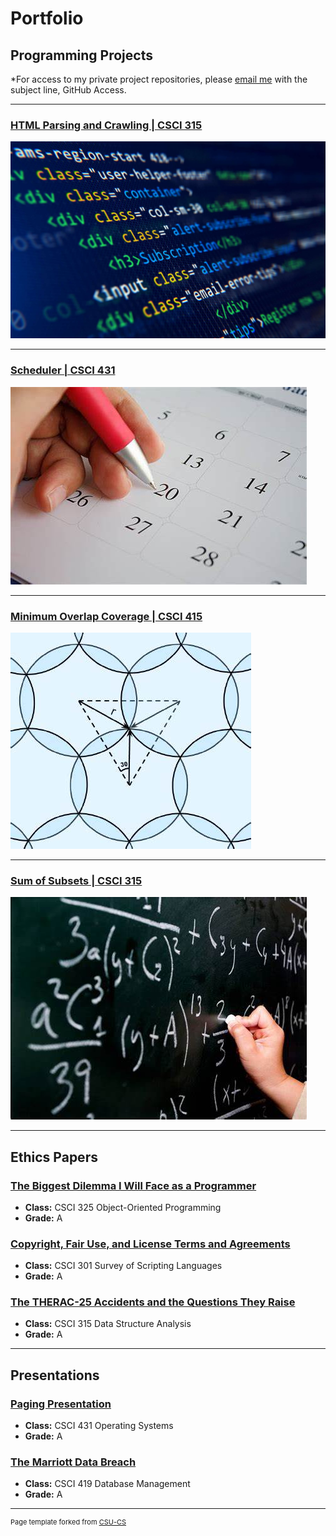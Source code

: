 Portfolio
=========

Programming Projects
--------------------

*For access to my private project repositories, please [email me](mailto:jrwedding@csustudent.net?subject=GitHub%20Access) with the subject line, GitHub Access.

---
### [HTML Parsing and Crawling | CSCI 315](project1)

![Project 1 Thumbnail Name](images/thumbnail1.jpg)

---
### [Scheduler | CSCI 431](project2)

![Project 2 Thumbnail Name](images/thumbnail2.jpg)

---
### [Minimum Overlap Coverage | CSCI 415](project4)

![Project 3 Thumbnail Name](images/thumbnail4.jpg)

---
### [Sum of Subsets | CSCI 315](project3)

![Project 4 Thumbnail Name](images/thumbnail3.jpg)

---

Ethics Papers
-------------

### [The Biggest Dilemma I Will Face as a Programmer](/pdf/EthicsPaper1.pdf)

-   **Class:** CSCI 325 Object-Oriented Programming
-   **Grade:** A

### [Copyright, Fair Use, and License Terms and Agreements](/pdf/EthicsPaper2.pdf)

-   **Class:** CSCI 301 Survey of Scripting Languages
-   **Grade:** A

### [The THERAC-25 Accidents and the Questions They Raise](/pdf/EthicsPaper3.pdf)

-   **Class:** CSCI 315 Data Structure Analysis
-   **Grade:** A

---

Presentations
-------------

### [Paging Presentation](/pdf/Paging_Presentation_pdf.pdf)

- **Class:** CSCI 431 Operating Systems
- **Grade:** A


### [The Marriott Data Breach](/pdf/Marriott_Presentation_pdf.pdf)

- **Class:** CSCI 419 Database Management
- **Grade:** A

---

<p style="font-size:11px">Page template forked from <a href="https://github.com/csu-cs/csci-portfolio">CSU-CS</a></p>
<!-- Remove above link if you don't want to attributive -->
